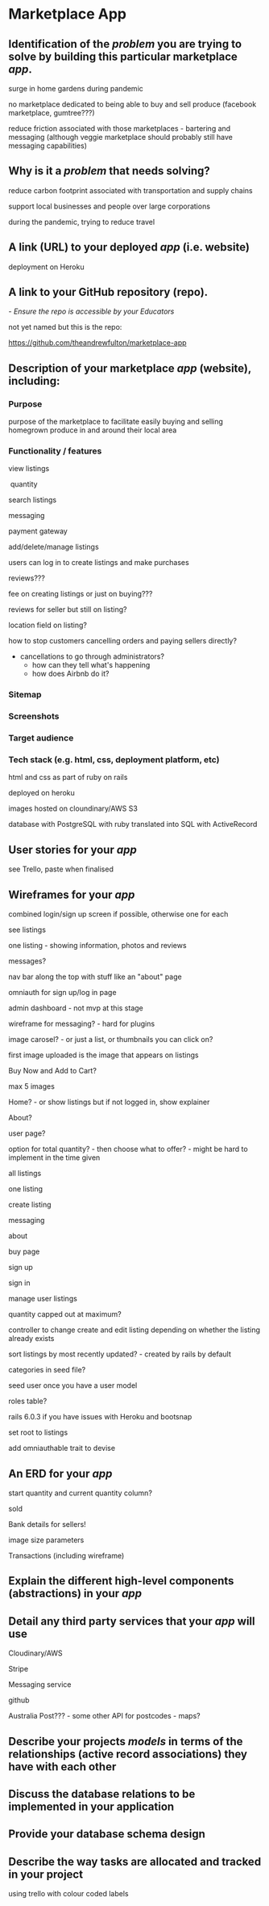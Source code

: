 # Marketplace App

## Identification of the *problem* you are trying to solve by building this particular marketplace *app*.

surge in home gardens during pandemic

no marketplace dedicated to being able to buy and sell produce (facebook marketplace, gumtree???)

reduce friction associated with those marketplaces - bartering and messaging (although veggie marketplace should probably still have messaging capabilities)



## Why is it a *problem* that needs solving?

reduce carbon footprint associated with transportation and supply chains

support local businesses and people over large corporations

during the pandemic, trying to reduce travel



## A link (URL) to your deployed *app* (i.e. website)

deployment on Heroku

## A link to your GitHub repository (repo).
\- *Ensure the repo is accessible by your Educators*

not yet named but this is the repo:

https://github.com/theandrewfulton/marketplace-app

## Description of your marketplace *app* (website), including:
### Purpose

purpose of the marketplace to facilitate easily buying and selling homegrown produce in and around their local area

### Functionality / features

view listings

​	quantity

search listings

messaging

payment gateway

add/delete/manage listings

users can log in to create listings and make purchases

reviews???

fee on creating listings or just on buying???

reviews for seller but still on listing?

location field on listing?

how to stop customers cancelling orders and paying sellers directly?

- cancellations to go through administrators?
  - how can they tell what's happening
  - how does Airbnb do it?

### Sitemap
### Screenshots
### Target audience
### Tech stack (e.g. html, css, deployment platform, etc)

html and css as part of ruby on rails

deployed on heroku

images hosted on cloundinary/AWS S3

database with PostgreSQL with ruby translated into SQL with ActiveRecord

## User stories for your *app*

see Trello, paste when finalised

## Wireframes for your *app*

combined login/sign up screen if possible, otherwise one for each

see listings

one listing - showing information, photos and reviews

messages?

nav bar along the top with stuff like an "about" page

omniauth for sign up/log in page

admin dashboard - not mvp at this stage

wireframe for messaging? - hard for plugins

image carosel? - or just a list, or thumbnails you can click on?

first image uploaded is the image that appears on listings

Buy Now and Add to Cart?

max 5 images

Home? - or show listings but if not logged in, show explainer

About?

user page?

option for total quantity? - then choose what to offer? - might be hard to implement in the time given



all listings

one listing

create listing

messaging

about

buy page

sign up

sign in

manage user listings

quantity capped out at maximum?

controller to change create and edit listing depending on whether the listing already exists



sort listings by most recently updated? - created by rails by default

categories in seed file?

seed user once you have a user model

roles table?

rails 6.0.3 if you have issues with Heroku and bootsnap



set root to listings

add omniauthable trait to devise



## An ERD for your *app*

start quantity and current quantity column?

sold

Bank details for sellers!

image size parameters

Transactions (including wireframe)

## Explain the different high-level components (abstractions) in your *app*

## Detail any third party services that your *app* will use

Cloudinary/AWS

Stripe

Messaging service

github

Australia Post??? - some other API for postcodes - maps?

## Describe your projects *models* in terms of the relationships (active record associations) they have with each other

## Discuss the database relations to be implemented in your application

## Provide your database schema design

## Describe the way tasks are allocated and tracked in your project

using trello with colour coded labels